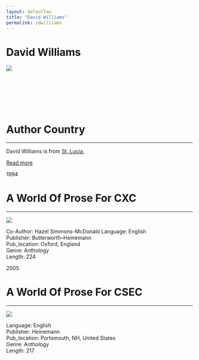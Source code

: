 ```yaml
---
layout: defaultau
title: "David Williams"
permalink: /dwilliams
---
```

<!-- partial:index.partial.html -->
<div class="content">
     <h1>David Williams</h1>
    <div class="quote">
        <div><img src="https://thevoiceslu.com/wp-content/uploads/2019/06/David-Williams.jpg" class="logo"></div>
    </div>
    <div class="timeline">
        <div style="padding-bottom:100px;"></div>
        <div class="block">
             <div class="date right"><p class="right"> </p></div>
            <div class="dot"></div>
            <div class="left first">
            <div class="author_country">
                <h1>Author Country</h1><hr>
          <div class="aclocation">  <p>David Williams is from <a href="http://localhost:4000/62">St. Lucia.</a></p></div>
              <div class="acreadmore">  <a href="WIKI LINK" target="_blank">Read more</a></div>
            </div>
            </div>
        <div class="block">
            <div class="date left"><p class="left">1994</p></div>
            <div class="dot"></div>
            <div class="right">
                <h1>A World Of Prose For CXC</h1><hr>
                <p><img src="https://m.media-amazon.com/images/I/51KX595J4RL.jpg"></p>
                <p>
Co-Author: Hazel Simmons-McDonald               
Language: English<br/>
                Publisher: Butterworth–Heinemann<br/>
                Pub_location: Oxford, England<br/>
                Genre: Anthology<br/>
                Length: 224<br/>                   </p>
            </div>
        </div>
       <div class="block">
            <div class="date left"><p class="left">2005</p></div>
            <div class="dot"></div>
            <div class="right">
                <h1>A World Of Prose For CSEC</h1><hr>
                <p><img src="https://m.media-amazon.com/images/I/51KX595J4RL.jpg"></p>
                <p>
                Language: English<br/>
                Publisher: Heinemann<br/>
                Pub_location: Portsmouth, NH, United States<br/>
                Genre: Anthology<br/>
                Length: 217<br/>                   </p>
            </div>
        </div>